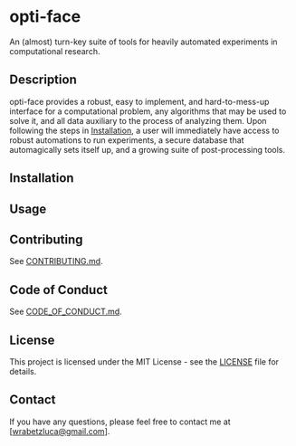 # opti-face
An (almost) turn-key suite of tools for heavily automated experiments in computational research.

## Description
opti-face provides a robust, easy to implement, and hard-to-mess-up interface for a computational problem, any algorithms that may be used to solve it, and all data auxiliary to the process of analyzing them. Upon following the steps in [Installation](#installation), a user will immediately have access to robust automations to run experiments, a secure database that automagically sets itself up, and a growing suite of post-processing tools.

## Installation

## Usage

## Contributing
See [CONTRIBUTING.md](CONTRIBUTING.md).

## Code of Conduct
See [CODE_OF_CONDUCT.md](CODE_OF_CONDUCT.md).

## License
This project is licensed under the MIT License - see the [LICENSE](LICENSE) file for details.

## Contact 
If you have any questions, please feel free to contact me at [wrabetzluca@gmail.com].
